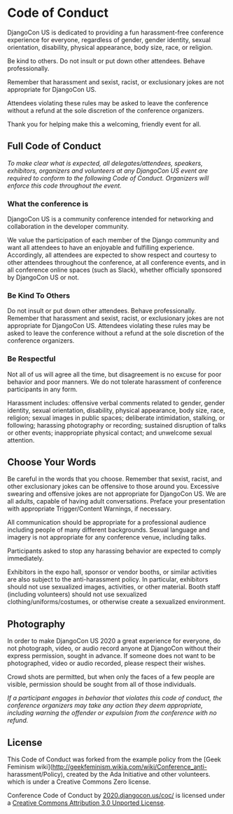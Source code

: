 # Code of Conduct

DjangoCon US is dedicated to providing a fun harassment-free conference experience for everyone, regardless of gender, gender identity, sexual orientation, disability, physical appearance, body size, race, or religion.

Be kind to others. Do not insult or put down other attendees. Behave professionally.

Remember that harassment and sexist, racist, or exclusionary jokes are not appropriate for DjangoCon US.

Attendees violating these rules may be asked to leave the conference without a refund at the sole discretion of the conference organizers.

Thank you for helping make this a welcoming, friendly event for all.

## Full Code of Conduct

_To make clear what is expected, all delegates/attendees, speakers,
exhibitors, organizers and volunteers at any DjangoCon US event are required
to conform to the following Code of Conduct. Organizers will enforce this code
throughout the event._

### What the conference is

DjangoCon US is a community conference intended for networking and
collaboration in the developer community.

We value the participation of each member of the Django community and want all
attendees to have an enjoyable and fulfilling experience. Accordingly, all
attendees are expected to show respect and courtesy to other attendees
throughout the conference, at all conference events, and in all conference
online spaces (such as Slack), whether officially sponsored by DjangoCon US or
not.

### Be Kind To Others

Do not insult or put down other attendees. Behave professionally. Remember
that harassment and sexist, racist, or exclusionary jokes are not appropriate
for DjangoCon US. Attendees violating these rules may be asked to leave the
conference without a refund at the sole discretion of the conference
organizers.

### Be Respectful

Not all of us will agree all the time, but disagreement is no excuse for poor
behavior and poor manners. We do not tolerate harassment of conference
participants in any form.

Harassment includes: offensive verbal comments related to gender, gender
identity, sexual orientation, disability, physical appearance, body size,
race, religion; sexual images in public spaces; deliberate intimidation,
stalking, or following; harassing photography or recording; sustained
disruption of talks or other events; inappropriate physical contact; and
unwelcome sexual attention.

## Choose Your Words

Be careful in the words that you choose. Remember that sexist, racist, and
other exclusionary jokes can be offensive to those around you. Excessive
swearing and offensive jokes are not appropriate for DjangoCon US. We are all
adults, capable of having adult conversations. Preface your presentation with
appropriate Trigger/Content Warnings, if necessary.

All communication should be appropriate for a professional audience including
people of many different backgrounds. Sexual language and imagery is not
appropriate for any conference venue, including talks.

Participants asked to stop any harassing behavior are expected to comply
immediately.

Exhibitors in the expo hall, sponsor or vendor booths, or similar activities
are also subject to the anti-harassment policy. In particular, exhibitors
should not use sexualized images, activities, or other material. Booth staff
(including volunteers) should not use sexualized clothing/uniforms/costumes,
or otherwise create a sexualized environment.

## Photography

In order to make DjangoCon US 2020 a great experience for everyone, do not
photograph, video, or audio record anyone at DjangoCon without their express
permission, sought in advance. If someone does not want to be photographed,
video or audio recorded, please respect their wishes.

Crowd shots are permitted, but when only the faces of a few people are
visible, permission should be sought from all of those individuals.

_If a participant engages in behavior that violates this code of conduct, the
conference organizers may take any action they deem appropriate, including
warning the offender or expulsion from the conference with no refund._

## License

This Code of Conduct was forked from the example policy from the [Geek
Feminism wiki](http://geekfeminism.wikia.com/wiki/Conference_anti-
harassment/Policy), created by the Ada Initiative and other volunteers. which
is under a Creative Commons Zero license.

Conference Code of Conduct by
[2020.djangocon.us/coc/](https://2020.djangocon.us/coc/) is licensed under a
[Creative Commons Attribution 3.0 Unported
License](http://creativecommons.org/licenses/by/3.0/).
